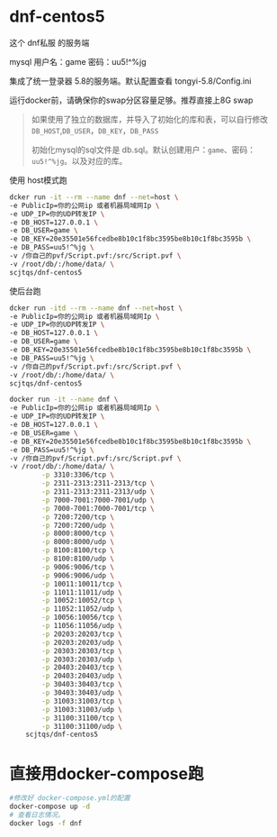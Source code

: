 # dnf-centos5
这个 dnf私服 的服务端 

mysql 用户名：game 密码：uu5!^%jg

集成了统一登录器 5.8的服务端。默认配置查看 tongyi-5.8/Config.ini

运行docker前，请确保你的swap分区容量足够。推荐直接上8G swap

> 如果使用了独立的数据库，并导入了初始化的库和表，可以自行修改 `DB_HOST`,`DB_USER`，`DB_KEY`，`DB_PASS`
>
> 初始化mysql的sql文件是 db.sql。默认创建用户：`game`、密码：`uu5!^%jg`。以及对应的库。 
> 


使用 host模式跑
```bash
dcker run -it --rm --name dnf --net=host \
-e PublicIp=你的公网ip 或者机器局域网Ip \
-e UDP_IP=你的UDP转发IP \
-e DB_HOST=127.0.0.1 \
-e DB_USER=game \
-e DB_KEY=20e35501e56fcedbe8b10c1f8bc3595be8b10c1f8bc3595b \
-e DB_PASS=uu5!^%jg \
-v /你自己的pvf/Script.pvf:/src/Script.pvf \
-v /root/db/:/home/data/ \
scjtqs/dnf-centos5
```
使后台跑
```bash
dcker run -itd --rm --name dnf --net=host \
-e PublicIp=你的公网ip 或者机器局域网Ip \
-e UDP_IP=你的UDP转发IP \
-e DB_HOST=127.0.0.1 \
-e DB_USER=game \
-e DB_KEY=20e35501e56fcedbe8b10c1f8bc3595be8b10c1f8bc3595b \
-e DB_PASS=uu5!^%jg \
-v /你自己的pvf/Script.pvf:/src/Script.pvf \
-v /root/db/:/home/data/ \
scjtqs/dnf-centos5
```

```bash
docker run -it --name dnf \
-e PublicIp=你的公网ip 或者机器局域网Ip \
-e UDP_IP=你的UDP转发IP \
-e DB_HOST=127.0.0.1 \
-e DB_USER=game \
-e DB_KEY=20e35501e56fcedbe8b10c1f8bc3595be8b10c1f8bc3595b \
-e DB_PASS=uu5!^%jg \
-v /你自己的pvf/Script.pvf:/src/Script.pvf \
-v /root/db/:/home/data/ \
        -p 3310:3306/tcp \
        -p 2311-2313:2311-2313/tcp \
        -p 2311-2313:2311-2313/udp \
        -p 7000-7001:7000-7001/udp \
        -p 7000-7001:7000-7001/tcp \
        -p 7200:7200/tcp \
        -p 7200:7200/udp \
        -p 8000:8000/tcp \
        -p 8000:8000/udp \
        -p 8100:8100/tcp \
        -p 8100:8100/udp \
        -p 9006:9006/tcp \
        -p 9006:9006/udp \
        -p 10011:10011/tcp \
        -p 11011:11011/udp \
        -p 10052:10052/tcp \
        -p 11052:11052/udp \
        -p 10056:10056/tcp \
        -p 11056:11056/udp \
        -p 20203:20203/tcp \
        -p 20203:20203/udp \
        -p 20303:20303/tcp \
        -p 20303:20303/udp \
        -p 20403:20403/tcp \
        -p 20403:20403/udp \
        -p 30403:30403/tcp \
        -p 30403:30403/udp \
        -p 31003:31003/tcp \
        -p 31003:31003/udp \
        -p 31100:31100/tcp \
        -p 31100:31100/udp \
    scjtqs/dnf-centos5
```

# 直接用docker-compose跑
```bash
#修改好 docker-compose.yml的配置
docker-compose up -d
# 查看日志情况。
docker logs -f dnf 
```
